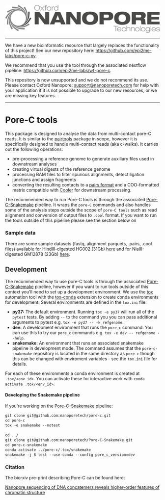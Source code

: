 ![.](ONT_logo_deprecated.png "This Oxford Nanopore Technologies repo is deprecated")

******************
We have a new bioinformatic resource that largely replaces the functionality of this project! See our new repository here: <https://github.com/epi2me-labs/pore-c-py>.

We recommend that you use the tool through the associated nextflow pipeline: <https://github.com/epi2me-labs/wf-pore-c>.

This repository is now unsupported and we do not recommend its use. Please contact Oxford Nanopore: support@nanoporetech.com for help with your application if it is not possible to upgrade to our new resources, or we are missing key features.


**************************


# Pore-C tools

<!-- start pore-c-overview -->

This package is designed to analyse the data from multi-contact pore-C reads. It is similar to the
[pairtools](https://github.com/mirnylab/pairtools) package in scope, however it is specifically designed to
handle multi-contact reads (aka c-walks). It carries out the following
operations:

-   pre-processing a reference genome to generate auxiliary files used in downstream analyses
-   creating virtual digests of the reference genome
-   processing BAM files to filter spurious alignments, detect ligation junctions and assign fragments
-   converting the resulting contacts to a [pairs format](https://github.com/4dn-dcic/pairix/blob/master/pairs_format_specification.md) and a COO-formatted matrix compatible with [Cooler](https://github.com/mirnylab/cooler) for downstream processing.

The recommended way to run Pore-C tools is through the associated [Pore-C-Snakemake](https://github.com/nanoporetech/Pore-C-Snakemake) pipeline. It wraps the `pore-C` commands and also handles some of the analysis steps outside the scope of `pore-C tools` such as read alignment and conversion of output files to `.cool` format. If you want to run
the tools outside of this pipeline please see the section below on

<!-- end pore-c-overview -->

### Sample data

There are some sample datasets (fastq, alignment parquets, .pairs, .cool files) available for HindIII-digested HG002 (31Gb) [here](https://ont-datasets-us-east-1-public.s3.amazonaws.com/20191103.preprint_HG002.tar.gz) and for NlaIII-digested GM12878 (23Gb) [here](https://ont-datasets-us-east-1-public.s3.amazonaws.com/20191103.preprint_NA12878.tar.gz).

## Development

The recommended way to use pore-C tools is through the associated [Pore-C-Snakemake](https://github.com/nanoporetech/Pore-C-Snakemake) pipeline, however if you want to run tools outside of this context you'll need to set
up a development environment. We use the [tox](https://tox.readthedocs.io/en/latest/index.html) automation tool with the [tox-conda](https://github.com/tox-dev/tox-conda) extension
to create conda environments for development. Several environments are defined in the `tox.ini` file:

-   **py37:** The default environment. Running `tox -e py37` will run all of the `pytest` tests. By adding `--` to the command you you can pass additional arguments to pytest e.g. `tox -e py37 -- -k refgenome`.
-   **dev:** A development environment that runs the `pore_c` command. You can use this to try our `pore_c` commands e.g. `tox -e dev -- refgenome --help`.
-   **snakemake:** An environment that runs an associated snakemake pipeline in development mode. The command assumes that the `pore-c-snakemake` repository is located in the same directory as `pore-c` though this can be changed with enviroment variables - see the `tox.ini` file for details.

For each of these environments a conda environment is created at `.tox/<env_id>`. You can activate these for interactive work with `conda activate .tox/<env_id>`.

#### Developing the Snakemake pipeline

If you're working on the [Pore-C-Snakemake](https://github.com/nanoporetech/Pore-C-Snakemake) pipeline:

    git clone git@github.com:nanoporetech/pore-c.git
    cd pore-c
    tox -e snakemake --notest

    cd ../
    git clone git@github.com:nanoporetech/Pore-C-Snakemake.git
    cd pore-c-snakemake
    conda activate ../pore-c/.tox/snakemake
    snakemake -j 8 test --use-conda --config pore_c_version=dev

### Citation

The biorxiv pre-print describing Pore-C can be found here:

[Nanopore sequencing of DNA concatemers reveals higher-order features of chromatin structure](https://www.biorxiv.org/content/10.1101/833590v1)
